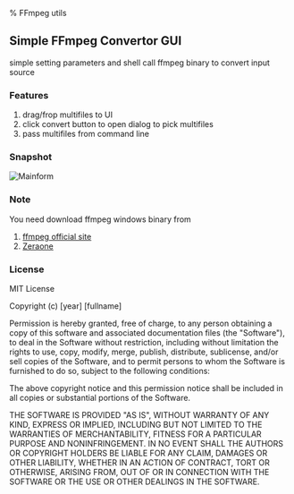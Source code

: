% FFmpeg utils

## Simple FFmpeg Convertor GUI

simple setting parameters and shell call ffmpeg binary to convert input source

### Features

1. drag/frop multifiles to UI
1. click convert button to open dialog to pick multifiles
1. pass multifiles from command line

### Snapshot

![Mainform](https://gitee.com/netcharm/ffmpeg_utils/raw/master/FFMpegConvertGUI/snapshots/mainform.png)

### Note

You need download ffmpeg windows binary from 

1. [ffmpeg official site](https://ffmpeg.org)
1. [Zeraone](https://ffmpeg.zeranoe.com/builds/)

### License

MIT License

Copyright (c) [year] [fullname]

Permission is hereby granted, free of charge, to any person obtaining a copy
of this software and associated documentation files (the "Software"), to deal
in the Software without restriction, including without limitation the rights
to use, copy, modify, merge, publish, distribute, sublicense, and/or sell
copies of the Software, and to permit persons to whom the Software is
furnished to do so, subject to the following conditions:

The above copyright notice and this permission notice shall be included in all
copies or substantial portions of the Software.

THE SOFTWARE IS PROVIDED "AS IS", WITHOUT WARRANTY OF ANY KIND, EXPRESS OR
IMPLIED, INCLUDING BUT NOT LIMITED TO THE WARRANTIES OF MERCHANTABILITY,
FITNESS FOR A PARTICULAR PURPOSE AND NONINFRINGEMENT. IN NO EVENT SHALL THE
AUTHORS OR COPYRIGHT HOLDERS BE LIABLE FOR ANY CLAIM, DAMAGES OR OTHER
LIABILITY, WHETHER IN AN ACTION OF CONTRACT, TORT OR OTHERWISE, ARISING FROM,
OUT OF OR IN CONNECTION WITH THE SOFTWARE OR THE USE OR OTHER DEALINGS IN THE
SOFTWARE.
